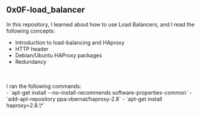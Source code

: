 ## 0x0F-load_balancer

In this repository, I learned about how to use Load Balancers, and I read the following concepts:
- Introduction to load-balancing and HAproxy
- HTTP header
- Debian/Ubuntu HAProxy packages
- Redundancy


<br>
<br>
I ran the following commands:
<br>
- `apt-get install --no-install-recommends software-properties-common`
- `add-apt-repository ppa:vbernat/haproxy-2.8`
- `apt-get install haproxy=2.8.\*`
